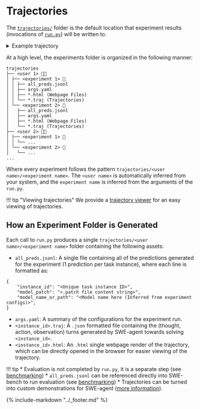 # Trajectories

The [`trajectories/`](https://github.com/princeton-nlp/SWE-agent/tree/main/trajectories) folder is the default location that experiment results (invocations of [`run.py`](cl_tutorial.md)) will be written to.

<details>
<summary>Example trajectory</summary>

```json
--8<-- "trajectories/demonstrations/replay__marshmallow-code__marshmallow-1867__default__t-0.20__p-0.95__c-2.00__install-1___install_from_source/marshmallow-code__marshmallow-1867.traj"
```
</details>

At a high level, the experiments folder is organized in the following manner:
```
trajectories
├── <user 1> 👩‍💻
│ ├── <experiment 1> 🧪
│ │ ├── all_preds.jsonl
│ │ ├── args.yaml
│ │ ├── *.html (Webpage Files)
│ │ └── *.traj (Trajectories)
│ └── <experiment 2> 🧪
│   ├── all_preds.jsonl
│   ├── args.yaml
│   ├── *.html (Webpage Files)
│   └── *.traj (Trajectories)
├── <user 2> 👨‍💻
│ ├── <experiment 1> 🧪
│ │ └── ...
│ └── <experiment 2> 🧪
│   └── ...
...
```
Where every experiment follows the pattern `trajectories/<user name>/<experiment name>`. The `<user name>` is automatically inferred from your system, and the `experiment name` is inferred from the arguments of the `run.py`.

!!! tip "Viewing trajectories"
    We provide a [trajectory viewer](inspector.md) for an easy viewing of trajectories.

## How an Experiment Folder is Generated

Each call to `run.py` produces a single `trajectories/<user name>/<experiment name>` folder containing the following assets:

* `all_preds.jsonl`: A single file containing all of the predictions generated for the experiment (1 prediction per task instance), where each line is formatted as:
```
{
    "instance_id": "<Unique task instance ID>",
    "model_patch": "<.patch file content string>",
    "model_name_or_path": "<Model name here (Inferred from experiment configs)>",
}
```
* `args.yaml`: A summary of the configurations for the experiment run.
* `<instance_id>.traj`: A `.json` formatted file containing the (thought, action, observation) turns generated by SWE-agent towards solving `<instance_id>`.
* `<instance_id>.html`: An `.html` single webpage render of the trajectory, which can be directly opened in the browser for easier viewing of the trajectory.

!!! tip
    * Evaluation is not completed by `run.py`, it is a separate step (see [benchmarking](benchmarking.md))
    * `all_preds.jsonl` can be referenced directly into SWE-bench to run evaluation (see [benchmarking](benchmarking.md))
    * Trajectories can be turned into custom demonstrations for SWE-agent ([more information](../config/demonstrations.md)).

{% include-markdown "../_footer.md" %}
